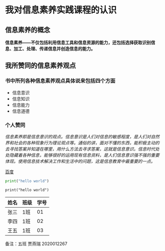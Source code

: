 # 我对信息素养实践课程的认识

## 信息素养的概念

 **信息素养——不仅包括利用信息工具和信息资源的能力，还包括选择获取识别信息、加工、处理、传递信息并创造信息的能力。**

## 我所赞同的信息素养观点

### 书中所列各种信息素养观点具体说来包括四个方面

- 信息意识
- 信息知识
- 信息能力
- 信息道德

### 个人赞同

*信息素养即是信息意识的观点。信息意识是人们对信息的敏感程度，是人们对自然界和社会的各种现象行为理论观点等。通俗的讲，面对不懂的东西，能积极主动的去寻找答案并知道在哪里，用什么方法去寻求答案，这就是信息意识。信息时代处处隐藏着各种信息，能够很好的运用现有信息资料，是人们信息意识强不强的重要体现。使用信息技术解决工作和生活中的问题，这是信息教育中最重要的一点。*

[百度](https://www.baidu.com)

```python
print("hello world")
```
`
print("hello world")
`

| 姓名 | 班级 | 学号 |
| ---- | ---- | ---- |
| 张三 | 1班  | 01   |
| 李四     | 1班     |   02   |
|  王五    | 1班   |  03    |

备注：五班 贾燕瑞 2020012267









